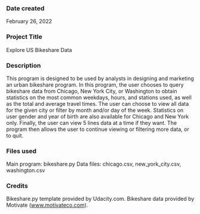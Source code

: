 ### Date created
February 26, 2022

### Project Title
Explore US Bikeshare Data

### Description
This program is designed to be used by analysts in designing and marketing an urban bikeshare program. In this program, the user chooses to query bikeshare data from Chicago, New York City, or Washington to obtain statistics on the most common weekdays, hours, and stations used, as well as the total and average travel times. The user can choose to view all data for the given city or filter by month and/or day of the week. Statistics on user gender and year of birth are also available for Chicago and New York only. Finally, the user can view 5 lines data at a time if they want. The program then allows the user to continue viewing or filtering more data, or to quit.

### Files used
Main program: bikeshare.py
Data files: chicago.csv, new_york_city.csv, washington.csv

### Credits
Bikeshare.py template provided by Udacity.com.
Bikeshare data provided by Motivate (www.motivateco.com).